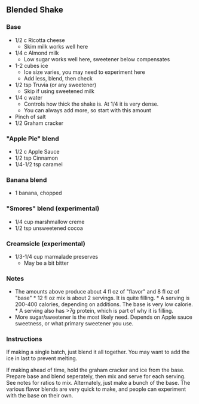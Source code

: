 ## Blended Shake

### Base
* 1/2 c Ricotta cheese
    * Skim milk works well here
* 1/4 c Almond milk
    * Low sugar works well here, sweetener below compensates
* 1-2 cubes ice
    * Ice size varies, you may need to experiment here
    * Add less, blend, then check
* 1/2 tsp Truvia (or any sweetener)
    * Skip if using sweetened milk
* 1/4 c water
    * Controls how thick the shake is. At 1/4 it is very dense.
    * You can always add more, so start with this amount
* Pinch of salt
* 1/2 Graham cracker
    
### "Apple Pie" blend
* 1/2 c Apple Sauce
* 1/2 tsp Cinnamon
* 1/4-1/2 tsp caramel

### Banana blend
* 1 banana, chopped

### "Smores" blend (experimental)
* 1/4 cup marshmallow creme
* 1/2 tsp unsweetened cocoa

### Creamsicle (experimental)
* 1/3-1/4 cup marmalade preserves
    * May be a bit bitter

### Notes
* The amounts above produce about 4 fl oz of "flavor" and 8 fl oz of "base"
      * 12 fl oz mix is about 2 servings. It is quite filling.
      * A serving is 200-400 calories, depending on additions. The base is very low calorie.
      * A serving also has >7g protein, which is part of why it is filling.
* More sugar/sweetener is the most likely need. Depends on Apple sauce sweetness, or what primary sweetener you use.

### Instructions

If making a single batch, just blend it all together. You may want to add the ice in last to prevent melting.

If making ahead of time, hold the graham cracker and ice from the base. Prepare base and blend seperately, then mix and serve for each serving. See notes for ratios to mix.
Alternately, just make a bunch of the base. The various flavor blends are very quick to make, and people can experiment with the base on their own.
